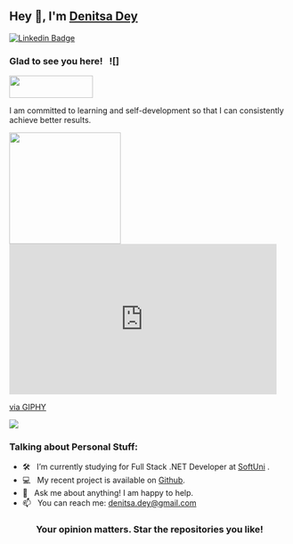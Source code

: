 ## Hey 👋, I'm [Denitsa Dey](https://github.com/DenitsaDey/)


[![Linkedin Badge](https://img.shields.io/badge/-LinkedIn-0e76a8?style=flat-square&logo=Linkedin&logoColor=white)](https://linkedin.com/in/denitsa-dey)


### Glad to see you here! &nbsp; ![]
<img width="150" height="40" src="https://visitor-badge.glitch.me/badge?page_id=DenitsaDey&color=#FFB0A1">


I am committed to learning and self-development so that I can consistently achieve better results.

<img width="200"  src="https://giphy.com/embed/L1R1tvI9svkIWwpVYr">
<iframe src="https://giphy.com/embed/L1R1tvI9svkIWwpVYr" width="480" height="270" frameBorder="0" class="giphy-embed" allowFullScreen></iframe><p><a href="https://giphy.com/gifs/Pluralsight-computer-technology-coding-L1R1tvI9svkIWwpVYr">via GIPHY</a></p>


[![](https://gitwar.herokuapp.com/badge?username=ErfanRht&label=Gitwar%20Profile%20Score&style=for-the-badge&color=0088cc)](https://gitwar.herokuapp.com/)



### Talking about Personal Stuff:

- 🛠 &nbsp; I’m currently studying for Full Stack .NET Developer at [SoftUni](https://softuni.bg/) .
- 💻 &nbsp; My recent project is available on [Github](https://github.com/DenitsaDey/My-Projects).
- 💬 &nbsp; Ask me about anything! I am happy to help.
- 📫 &nbsp; You can reach me: denitsa.dey@gmail.com




<div align="center">

### Your opinion matters. Star the repositories you like!

</div>
